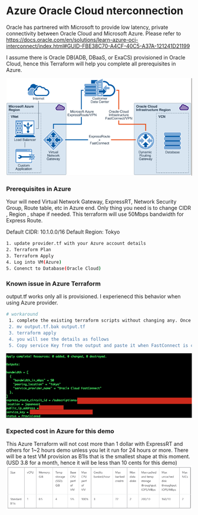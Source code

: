 # Azure Oracle Cloud nterconnection

Oracle has partnered with Microsoft to provide low latency, private connectivity between Oracle Cloud and Microsoft Azure. 
Please refer to https://docs.oracle.com/en/solutions/learn-azure-oci-interconnect/index.html#GUID-FBE38C70-A4CF-40C5-A37A-121241D21199


I assume there is Oracle DB(ADB, DBaaS, or ExaCS) provisioned in Oracle Cloud, hence this Terraform will help you complete all prerequisites in Azure. 

![](images/overview.png)

### Prerequisites in Azure

Your will need Virtual Network Gateway, ExpressRT, Network Security Group, Route table, etc in Azure end. 
Only thing you need is to change CIDR , Region , shape if needed. 
This terraform will use 50Mbps bandwidth for Express Route.

Default CIDR: 10.1.0.0/16
Default Region: Tokyo

```sh
1. update provider.tf with your Azure account details
2. Terraform Plan
3. Terraform Apply
4. Log into VM(Azure) 
5. Conenct to Database(Oracle Cloud) 
```

### Known issue in Azure Terraform
output.tf works only all is provisioned. I experienecd this behavior when using Azure provider.  

```sh
# workaround
 1. complete the existing terraform scripts without changing any. Once it's done, please go to step #2.
 2. mv output.tf.bak output.tf
 3. terraform apply
 4. you will see the details as follows
 5. Copy service Key from the output and paste it when FastConnect is created in Oracle Cloud to complete interconnection between FastConnect and ExpressRT

```
 ![](images/output.png)


### Expected cost in Azure for this demo
This Azure Terraform will not cost more than 1 dollar with ExpressRT and others for 1~2 hours demo unless you let it run for 24 hours or more.
There will be a test VM provision as B1ls that is the smallest shape at this moment.(USD 3.8 for a month, hence it will be less than 10 cents for this demo)
![](images/B1ls.png)
